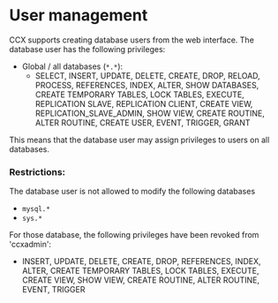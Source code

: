 # User management

CCX supports creating database users from the web interface. The database user has the following privileges:

- Global / all databases (`*.*`):
    - SELECT, INSERT, UPDATE, DELETE, CREATE, DROP, RELOAD, PROCESS, REFERENCES, INDEX, ALTER, SHOW DATABASES, CREATE TEMPORARY TABLES, LOCK TABLES, EXECUTE, REPLICATION SLAVE, REPLICATION CLIENT, CREATE VIEW, REPLICATION_SLAVE_ADMIN, SHOW VIEW, CREATE ROUTINE, ALTER ROUTINE, CREATE USER, EVENT, TRIGGER, GRANT

This means that the database user may assign privileges to users on all databases.

### Restrictions:

The database user is not allowed to modify the following databases

- `mysql.*`
- `sys.*`

For those database, the following privileges have been revoked from 'ccxadmin':

- INSERT, UPDATE, DELETE, CREATE, DROP, REFERENCES, INDEX, ALTER, CREATE TEMPORARY TABLES, LOCK TABLES, EXECUTE, CREATE VIEW, SHOW VIEW, CREATE ROUTINE, ALTER ROUTINE, EVENT, TRIGGER

